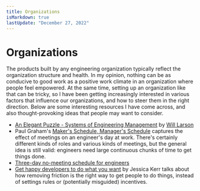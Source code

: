 ```yaml
---
title: Organizations
isMarkdown: true
lastUpdate: "December 27, 2022"
---
```


# Organizations

The products built by any engineering organization typically reflect the organization structure and health. In my opinion, nothing can be as conducive to good work as a positive work climate in an organization where people feel empowered. At the same time, setting up an organization like that can be tricky, so I have been getting increasingly interested in various factors that influence our organizations, and how to steer them in the right direction. Below are some interesting resources I have come across, and also thought-provoking ideas that people may want to consider.


- [An Elegant Puzzle - Systems of Engineering Management](https://www.amazon.com/Elegant-Puzzle-Systems-Engineering-Management/dp/1732265186) by [Will Larson](https://lethain.com/about/)
- Paul Graham's [Maker's Schedule, Manager's Schedule](http://paulgraham.com/makersschedule.html) captures the effect of meetings on an engineer's day at work. There's certainly different kinds of roles and various kinds of meetings, but the general idea is still valid: engineers need large continuous chunks of time to get things done.
- [Three-day no-meeting schedule for engineers](https://medium.com/pinterest-engineering/three-day-no-meeting-schedule-for-engineers-fca9f857a567)
- [Get happy developers to do what you want](https://sdtimes.com/softwaredev/get-happy-developers-to-do-what-you-want/) by Jessica Kerr talks about how removing friction is the right way to get people to do things, instead of settings rules or (potentially misguided) incentives.
